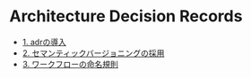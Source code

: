 # Architecture Decision Records

* [1. adrの導入](001-adrの導入.md)
* [2. セマンティックバージョニングの採用](002-セマンティックバージョニングの採用.md)
* [3. ワークフローの命名規則](003-ワークフローの命名規則.md)
